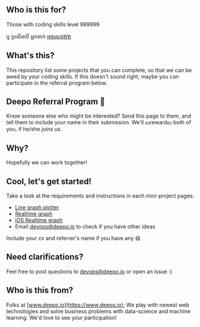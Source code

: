 ## Who is this for?
Those with coding skills level 999999

ឬ ប្រសិនបើ​ អ្នកពាក់ [អាវលេខ​​ ២២](https://youtu.be/ydJcCCSLZbo?t=20s)

## What's this?
This repository list some projects that you can complete, so that we can be awed by your coding skills.
If this doesn't sound right, maybe you can participate in the referral program below.

## Deepo Referral Program :two_men_holding_hands:
Know someone else who might be interested? Send this page to them, and tell them to include your name in their submission. We'll :dollar:reward:dollar: both of you, if he/she joins us.

## Why?
Hopefully we can work together!

## Cool, let's get started!
Take a look at the requirements and instructions in each mini-project pages:
  - [Line graph plotter](./graph.md)
  - [Realtime graph](./realtime_graph.md)
  - [iOS Realtime graph](./ios_realtime_graph.md)
  - Email devops@deepo.io to check if you have other ideas

Include your cv and referrer's name if you have any :smile:

## Need clarifications?
Feel free to post questions to devops@deepo.io or open an issue :)

## Who is this from?
Folks at [www.deepo.io](https://www.deepo.io);
We play with newest web technologies and solve business problems with data-science and machine learning. We'd love to see your participation!


